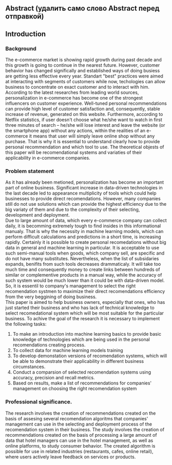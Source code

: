 ## Abstract (удалить само слово Abstract перед отправкой)

## Introduction
### Background
The e-commerce market is showing rapid growth during past decade and this growth is going to continue in the nearest future. However, customer behavior has changed significally and established ways of doing busiess are getting less effective every year. Standart "best" practices were aimed at interacting with segments of customers while now, techologies can allow business to concentrate on exact customer and to interact with him. According to the latest researches from leading world sources, personalization in e-commerce has become one of the strongest influencers on customer experience. Well-tuned personal recommendations can provide high level of customer satisfaction and, consequently, stable increase of revenue, generated on this website. Furthermore, according to Netflix statistics, if user doesn't choose what he/she want to watch in first three minutes of search – he/she will lose interest and leave the website (or the smartphone app) without any actions, within the realities of an e-commerce it means that user will simply leave online shop without any purchase. That is why it is essential to understand clearly how to provide personal recommendation and which tool to use.
The theoretical objests of this paper will be recomendational systems and variaties of their applicability in e-commerce companies. 
### Problem statement
As it has already been metioned, personalization has become an important part of online business. Significant increase in data-driven technologies in the last decade led to appearance multiplicity of tools which could help businesses to provide direct recomendations. However, many companies still do not use solutions which can provide the highest efficiency due to the big variaty of them and due to the complexity of their selecting, development and deployment.  
Due to large amount of data, which every e-commerce company can collect daily, it is becomming extremely tough to find insides in this informational manualy. That is why the necessity in machine learning models, which can perform difficult calculations and predictions in a short time, is increasing rapidly. Certainly it is possible to create personal recomedations without big data in general and machine learning in particular. It is acceptable to use such semi-manual tools when goods, which company sell, are specific and do not have many substitutes. Nevertheless, when the list of subsidaries expands, benifits from such tools decreases drammaticaly. It will take too much time and 
consequently money to create links between hundreds of similar or complementive products in a manual way, while the accuracy of such system would be much lower than it could be with data-driven model. So, it is essentil to company's management to select the right recomendation systmen to maximize their direct recomendations efficiency from the very beggining of doing business.  
This paper is aimed to help business owners, especially that ones, who has just started their business and who has lack of technical knowledge to select recomedational system which will be most suitable for the particular business.
To achive the goal of the research it is necessary to implement the following tasks:
1. To make an introduction into machine learning basics to provide basic knowledge of technologies which are being used in the personal recomendations creating process.
2. To collect data for machine learning models training
3. To develop demonstation versions of recomendation systems, which will be able to demonstrate their applicability in different business circumstances.
4. Conduct a comparsion of selected recomendation systems using accuracy, precision and recall metrics.
5. Based on results, make a list of recommendations for companies' management on choosing the right recomendation system

### Professional significance.
The research involves the creation of recommendations created on the basis of assesing several recomendation algoritms that companies' management can use in the selecting and deployment process of the recomendation system in their business.
The study involves the creation of recommendations created on the basis of processing a large amount of data that hotel managers can use in the hotel management, as well as online platforms, to study consumer behavior. The created algorithm is possible for use in related industries (restaurants, cafes, online retail), where users actively leave feedback on services or products.

